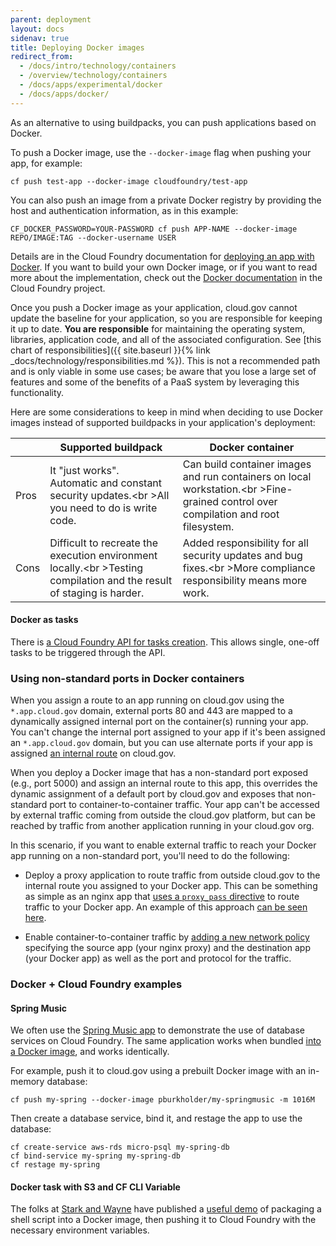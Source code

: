 ```yaml
---
parent: deployment
layout: docs
sidenav: true
title: Deploying Docker images
redirect_from:
  - /docs/intro/technology/containers
  - /overview/technology/containers
  - /docs/apps/experimental/docker
  - /docs/apps/docker/
---
```


As an alternative to using buildpacks, you can push applications based on Docker.

To push a Docker image, use the `--docker-image` flag when pushing your app, for example:

`cf push test-app --docker-image cloudfoundry/test-app`

You can also push an image from a private Docker registry by providing the host and authentication information, as in this example:

`CF_DOCKER_PASSWORD=YOUR-PASSWORD cf push APP-NAME --docker-image REPO/IMAGE:TAG --docker-username USER`

Details are in the Cloud Foundry documentation for [deploying an app with Docker](https://docs.cloudfoundry.org/devguide/deploy-apps/push-docker.html#private-repo). If you want to build your own Docker image, or if you want to read more about the implementation, check out the [Docker documentation](http://docs.cloudfoundry.org/adminguide/docker.html) in the Cloud Foundry project.

Once you push a Docker image as your application, cloud.gov cannot update the baseline for your application, so you are responsible for keeping it up to date. **You are responsible** for maintaining the operating system, libraries, application code, and all of the associated configuration. See [this chart of responsibilities]({{ site.baseurl }}{% link _docs/technology/responsibilities.md %}). This is not a recommended path and is only viable in some use cases; be aware that you lose a large set of features and some of the benefits of a PaaS system by leveraging this functionality.

Here are some considerations to keep in mind when deciding to use Docker images instead of supported buildpacks in your application's deployment:

|   | Supported buildpack | Docker container  |
|---|---|---|
| Pros | It "just works".<br />Automatic and constant security updates.<br \>All you need to do is write code. | Can build container images and run containers on local workstation.<br \>Fine-grained control over compilation and root filesystem. |
| Cons | Difficult to recreate the execution environment locally.<br \>Testing compilation and the result of staging is harder. | Added responsibility for all security updates and bug fixes.<br \>More compliance responsibility means more work.  |

<!-- Based on the table in this slide: https://twitter.com/benbravo73/status/781125385777999872 -->

#### Docker as tasks

There is [a Cloud Foundry API for tasks creation](http://v3-apidocs.cloudfoundry.org/version/3.31.0/index.html#tasks). This allows single, one-off tasks to be triggered through the API.

### Using non-standard ports in Docker containers

When you assign a route to an app running on cloud.gov using the `*.app.cloud.gov` domain, external ports 80 and 443 are mapped to a dynamically assigned internal port on the container(s) running your app. You can't change the internal port assigned to your app if it's been assigned an `*.app.cloud.gov` domain, but you can use alternate ports if your app is assigned [an internal route](https://docs.cloudfoundry.org/devguide/deploy-apps/routes-domains.html#internal-routes) on cloud.gov.

When you deploy a Docker image that has a non-standard port exposed (e.g., port 5000) and assign an internal route to this app, this overrides the dynamic assignment of a default port by cloud.gov and exposes that non-standard port to container-to-container traffic. Your app can't be accessed by external traffic coming from outside the cloud.gov platform, but can be reached by traffic from another application running in your cloud.gov org.

In this scenario, if you want to enable external traffic to reach your Docker app running on a non-standard port, you'll need to do the following:

* Deploy a proxy application to route traffic from outside cloud.gov to the internal route you assigned to your Docker app. This can be something as simple as an nginx app that [uses a `proxy_pass` directive](http://nginx.org/en/docs/http/ngx_http_proxy_module.html#proxy_pass) to route traffic to your Docker app. An example of this approach [can be seen here](https://github.com/cloud-gov/cf-redash).

* Enable container-to-container traffic by [adding a new network policy](https://cli.cloudfoundry.org/en-US/v6/add-network-policy.html) specifying the source app (your nginx proxy) and the destination app (your Docker app) as well as the port and protocol for the traffic.

### Docker + Cloud Foundry examples

#### Spring Music

We often use the [Spring Music app](https://github.com/cloudfoundry-samples/spring-music) to demonstrate the use of database services on Cloud Foundry. The same application works when bundled [into a Docker image](https://fabianlee.org/2018/05/24/docker-running-a-spring-boot-based-app-in-a-docker-container/), and works identically.

For example, push it to cloud.gov using a prebuilt Docker image with an in-memory database:
```
cf push my-spring --docker-image pburkholder/my-springmusic -m 1016M
```

Then create a database service, bind it, and restage the app to use the database:
```
cf create-service aws-rds micro-psql my-spring-db
cf bind-service my-spring my-spring-db
cf restage my-spring
```

#### Docker task with S3 and CF CLI Variable

The folks at [Stark and Wayne](https://github.com/starkandwayne/) have published a [useful demo](https://github.com/starkandwayne/pcf-docker-scheduler-demo) of packaging a shell script into a Docker image, then pushing it to Cloud Foundry with the necessary environment variables.
